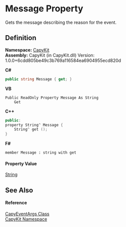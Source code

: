 # Message Property


Gets the message describing the reason for the event.



## Definition
**Namespace:** <a href="N_CapyKit">CapyKit</a>  
**Assembly:** CapyKit (in CapyKit.dll) Version: 1.0.0+6cdd805be49c3b769a116584ea6904955ecd820d

**C#**
``` C#
public string Message { get; }
```
**VB**
``` VB
Public ReadOnly Property Message As String
	Get
```
**C++**
``` C++
public:
property String^ Message {
	String^ get ();
}
```
**F#**
``` F#
member Message : string with get
```



#### Property Value
<a href="https://learn.microsoft.com/dotnet/api/system.string" target="_blank" rel="noopener noreferrer">String</a>

## See Also


#### Reference
<a href="T_CapyKit_CapyEventArgs">CapyEventArgs Class</a>  
<a href="N_CapyKit">CapyKit Namespace</a>  
